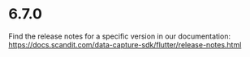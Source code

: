 
# 6.7.0

Find the release notes for a specific version in our documentation: https://docs.scandit.com/data-capture-sdk/flutter/release-notes.html
